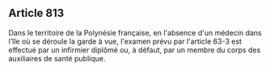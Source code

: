 Article 813
----
Dans le territoire de la Polynésie française, en l'absence d'un médecin dans
l'île où se déroule la garde à vue, l'examen prévu par l'article 63-3 est
effectué par un infirmier diplômé ou, à défaut, par un membre du corps des
auxiliaires de santé publique.

